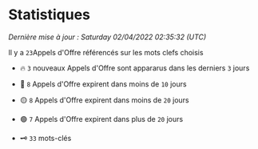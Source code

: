 # Statistiques


_Dernière mise à jour : Saturday 02/04/2022 02:35:32 (UTC)_ 

Il y a `23`Appels d'Offre référencés sur les mots clefs choisis

- 🔥 `3` nouveaux Appels d'Offre sont appararus dans les derniers `3` jours
- 🔴  `8` Appels d'Offre expirent dans moins de `10` jours
- 🟡  `8` Appels d'Offre expirent dans moins de `20` jours
- 🟢  `7` Appels d'Offre expirent dans plus de `20` jours

- 🗝 `33` mots-clés